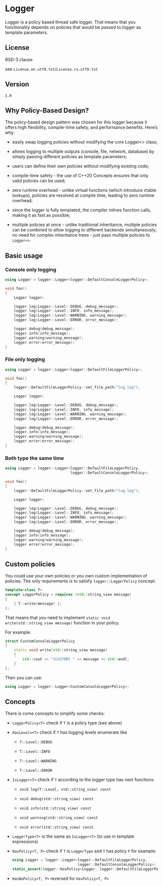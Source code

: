 ﻿# Logger

Logger is a policy based thread safe logger. That means that you functionality depends on policies that would be passed to logger as template parameters.

## License

BSD-3 clause

see `License.en.utf8.txt`/`License.ru.utf8.txt`

## Version

`1.0`

## Why Policy-Based Design?

The policy-based design pattern was chosen for this logger because it offers high flexibility, compile-time safety, and performance benefits. Here’s why:

- easily swap logging policies without modifying the core Logger<> class;

- allows logging to multiple outputs (console, file, network, database) by simply passing different policies as template parameters;

- users can define their own policies without modifying existing code;

- compile-time safety - the use of C++20 Concepts ensures that only valid policies can be used;

- zero runtime overhead - unlike virtual functions (which introduce vtable lookups), policies are resolved at compile time, leading to zero runtime overhead;

- since the logger is fully templated, the compiler inlines function calls, making it as fast as possible;

- multiple policies at once - unlike traditional inheritance, multiple policies can be combined to allow logging to different backends simultaneously; no need for complex inheritance trees - just pass multiple policies to `Logger<>`.

## Basic usage

### Console only logging

```cpp
using Logger = logger::Logger<logger::DefaultConsoleLoggerPolicy>;

void foo()
{
    Logger logger;

    logger.log(Logger::Level::DEBUG, debug_message);
    logger.log(Logger::Level::INFO, info_message);
    logger.log(Logger::Level::WARNING, warning_message);
    logger.log(Logger::Level::ERROR, error_message);

    logger.debug(debug_message);
    logger.info(info_message);
    logger.warning(warning_message);
    logger.error(error_message);
}
```

### File only logging

```cpp
using Logger = logger::Logger<logger::DefaultFileLoggerPolicy>;

void foo()
{
    logger::DefaultFileLoggerPolicy::set_file_path("log.log");

    Logger logger;

    logger.log(Logger::Level::DEBUG, debug_message);
    logger.log(Logger::Level::INFO, info_message);
    logger.log(Logger::Level::WARNING, warning_message);
    logger.log(Logger::Level::ERROR, error_message);

    logger.debug(debug_message);
    logger.info(info_message);
    logger.warning(warning_message);
    logger.error(error_message);
}
```

### Both type the same time

```cpp
using Logger = logger::Logger<logger::DefaultFileLoggerPolicy,
                              logger::DefaultConsoleLoggerPolicy>;

void foo()
{
    logger::DefaultFileLoggerPolicy::set_file_path("log.log");

    Logger logger;

    logger.log(Logger::Level::DEBUG, debug_message);
    logger.log(Logger::Level::INFO, info_message);
    logger.log(Logger::Level::WARNING, warning_message);
    logger.log(Logger::Level::ERROR, error_message);

    logger.debug(debug_message);
    logger.info(info_message);
    logger.warning(warning_message);
    logger.error(error_message);
}
```

## Custom policies

You could use your own policies or you own custom implementation of policies. The only requirements is to satisfy `logger::LoggerPolicy` concept:

```cpp
template<class T>
concept LoggerPolicy = requires (std::string_view message)
{
    { T::write(message) };
};
```

That means that you need to implement `static void write(std::string_view message)` function in your policy.

For example:

```cpp
struct CustomConsoleLoggerPolicy
{
    static void write(std::string_view message)
    {
        std::cout << "[CUSTOM] " << message << std::endl;
    }
};
```

Then you can use:

```cpp
using Logger = logger::Logger<CustomConsoleLoggerPolicy>;
```

## Concepts

There is come concepts to simplify some checks:

- `LoggerPolicy<T>` check if `T` is a policy type (see above)

- `HasLevels<T>` check if `T` has logging levels enumerate like
  
  - `T::Level::DEBUG`
  
  - `T::Level::INFO`
  
  - `T::Level::WARNING`
  
  - `T::Level::ERROR`

- `IsLogger<T>` check if `T` according to the logger type has next functions:
  
  - `void log(T::Level, std:;string_view) const`
  
  - `void debug(std::string_view) const` 
  
  - `void info(std::string_view) const`
  
  - `void warning(std::string_view) const`
  
  - `void error(std::string_view) const`

- `LoggerType<T>` is the same as `IsLogger<T>` (to use in template expressions)

- `HasPolicy<T, P>` check if `T` is `LoggerType` and `T` has policy `P` for example:
  
  ```cpp
  using Logger = logger::Logger<logger::DefaultFileLoggerPolicy,
                                logger::DefaultConsoleLoggerPolicy>;
  static_assert(logger::HasPolicy<Logger, logger::DefaultFileLoggerPolicy>);
  ```

- `HasNoPolicy<T, P>` reversed for `HasPolicy<T, P>`
